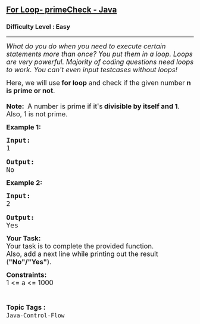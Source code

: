 <h2><a href="https://practice.geeksforgeeks.org/problems/for-loop-primecheck-java/0">For Loop- primeCheck - Java</a></h2><h3>Difficulty Level : Easy</h3><hr><div class="problems_problem_content__Xm_eO"><p><em><span style="font-size:18px">What do you do when you need to execute certain statements more than once? You put them in a loop. Loops are very powerful. Majority of coding questions need loops to work. You can't even input testcases without loops!</span></em></p>

<p><span style="font-size:18px">Here, we will use<strong> for loop</strong> and check if the given number <strong>n is prime or not</strong>.<br>
<br>
<strong>Note:&nbsp;</strong> A number is prime if it's<strong> divisible by itself and 1</strong>. Also, 1 is not prime.</span></p>

<p><strong><span style="font-size:18px">Example 1:</span></strong></p>

<pre><span style="font-size:18px"><strong>Input:</strong>
1</span>

<span style="font-size:18px"><strong>Output:</strong></span>
<span style="font-size:18px">No
</span></pre>

<p><strong><span style="font-size:18px">Example 2:</span></strong></p>

<pre><span style="font-size:18px"><strong>Input:</strong>
2</span>

<span style="font-size:18px"><strong>Output:</strong></span><span style="font-size:18px">
Yes</span></pre>

<p><span style="font-size:18px"><strong>Your Task: </strong><br>
Your task is to complete the provided function.<br>
Also, add a next line while printing out the result (<strong>"No"/"Yes"</strong>).</span></p>

<p><span style="font-size:18px"><strong>Constraints:</strong><br>
1 &lt;= a &lt;= 1000</span></p>
</div><br><p><span style=font-size:18px><strong>Topic Tags : </strong><br><code>Java-Control-Flow</code>&nbsp;